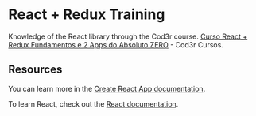 # React + Redux Training

Knowledge of the React library through the Cod3r course. [Curso React + Redux Fundamentos e 2 Apps do Absoluto ZERO](https://www.udemy.com/share/101qNE3@HgE-PsqAbo4bdVlZ28UA4fzitXSkSB3Eb_UOr3GoBiBkITM-1u9S7cUwxdT_lW8X/) - Cod3r Cursos.

## Resources

You can learn more in the [Create React App documentation](https://facebook.github.io/create-react-app/docs/getting-started).

To learn React, check out the [React documentation](https://reactjs.org/).